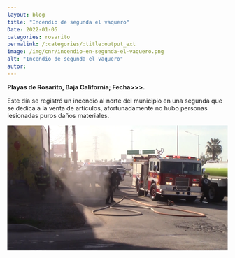 ```yaml
---
layout: blog
title: "Incendio de segunda el vaquero"
Date: 2022-01-05
categories: rosarito
permalink: /:categories/:title:output_ext
image: /img/cnr/incendio-en-segunda-el-vaquero.png
alt: "Incendio de segunda el vaquero"
autor:
---
```


**Playas de Rosarito, Baja California; Fecha>>>.** 

Este día se registró un incendio al norte del municipio en una segunda que se dedica a la venta de artículos, afortunadamente no hubo personas lesionadas puros daños materiales.

<div id="carouselExampleSlidesOnly" class="carousel slide" data-ride="carousel">
  <div class="carousel-inner">
    <div class="carousel-item active">
       <img class="d-block w-100" src="/img/cnr/incendio-en-segunda-el-vaquero.png" loading="lazy"  alt="Incendio de segunda el vaquero">
    </div>
  </div>
</div>